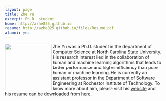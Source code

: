 ```yaml
---
layout: page
title: Zhe Yu
excerpt: Ph.D. student
home: http://azhe825.github.io
resume: http://azhe825.github.io/files/Resume.pdf
alumni: yes
---
```



<img align="left" width="150"
src="/img/Zhe.jpg"> Zhe Yu was a Ph.D. student in the department of Computer Science at North Carolina State University. His research interest lied in the collaboration of human and machine learning algorithms that leads to better performance and higher efficiency than pure human or machine learning. He is currently an assistant professor in the Department of Software Engineering at Rochestor Institute of Technology. To know more about him, please visit his [website](http://azhe825.github.io)
and his resume can be downloaded from [here](http://azhe825.github.io/files/Resume.pdf).
